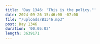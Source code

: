 ```yaml
---
title: 'Day 1346: "This is the policy."'
date: 2024-09-26 15:46:00 -07:00
file: "/uploads/B1346.mp3"
post: Day 1346
duration: '00:05:02'
length: 3639171
---
```


